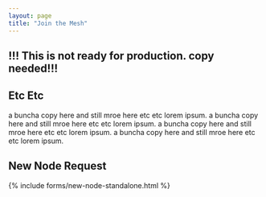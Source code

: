 ```yaml
---
layout: page
title: "Join the Mesh"
---
```


## !!! This is not ready for production. copy needed!!!

## Etc Etc

a buncha copy here and still mroe here etc etc lorem ipsum.
a buncha copy here and still mroe here etc etc lorem ipsum.
a buncha copy here and still mroe here etc etc lorem ipsum.
a buncha copy here and still mroe here etc etc lorem ipsum.

<div id="newnode">
  <h2>New Node Request</h2>
  {% include forms/new-node-standalone.html %}
</div>
